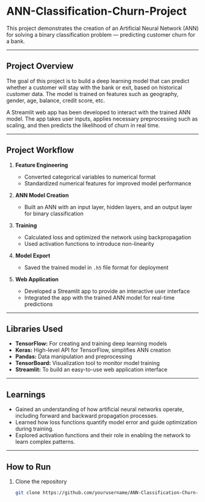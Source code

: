 # ANN-Classification-Churn-Project

This project demonstrates the creation of an Artificial Neural Network (ANN) for solving a binary classification problem — predicting customer churn for a bank.

---

## Project Overview

The goal of this project is to build a deep learning model that can predict whether a customer will stay with the bank or exit, based on historical customer data. The model is trained on features such as geography, gender, age, balance, credit score, etc.

A Streamlit web app has been developed to interact with the trained ANN model. The app takes user inputs, applies necessary preprocessing such as scaling, and then predicts the likelihood of churn in real time.

---

## Project Workflow

1. **Feature Engineering**  
   - Converted categorical variables to numerical format  
   - Standardized numerical features for improved model performance

2. **ANN Model Creation**  
   - Built an ANN with an input layer, hidden layers, and an output layer for binary classification  

3. **Training**  
   - Calculated loss and optimized the network using backpropagation  
   - Used activation functions to introduce non-linearity  

4. **Model Export**  
   - Saved the trained model in `.h5` file format for deployment  

5. **Web Application**  
   - Developed a Streamlit app to provide an interactive user interface  
   - Integrated the app with the trained ANN model for real-time predictions

---

## Libraries Used

- **TensorFlow:** For creating and training deep learning models  
- **Keras:** High-level API for TensorFlow, simplifies ANN creation  
- **Pandas:** Data manipulation and preprocessing  
- **TensorBoard:** Visualization tool to monitor model training  
- **Streamlit:** To build an easy-to-use web application interface

---

## Learnings

- Gained an understanding of how artificial neural networks operate, including forward and backward propagation processes.  
- Learned how loss functions quantify model error and guide optimization during training.  
- Explored activation functions and their role in enabling the network to learn complex patterns.

---

## How to Run

1. Clone the repository  
   ```bash
   git clone https://github.com/yourusername/ANN-Classification-Churn-Project.git
